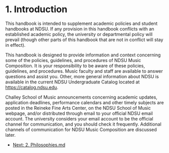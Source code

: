 # 1. Introduction

This handbook is intended to supplement academic policies and student handbooks at NDSU. If any provision in this handbook conflicts with an established academic policy, the university or departmental policy will prevail (though other parts of this handbook that are not in conflict will stay in effect).

This handbook is designed to provide information and context concerning some of the policies, guidelines, and procedures of NDSU Music Composition. It is your responsibility to be aware of these policies, guidelines, and procedures. Music faculty and staff are available to answer questions and assist you. Other, more general information about NDSU is available in the current NDSU Undergraduate Catalog located at https://catalog.ndsu.edu.

Challey School of Music announcements concerning academic updates, application deadlines, performance calendars and other timely subjects are posted in the Reineke Fine Arts Center, on the NDSU School of Music webpage, and/or distributed through email to your official NDSU email account. The university considers your email account to be the official channel for communication, and you should check it frequently. Additional channels of communication for NDSU Music Composition are discussed later.

- [Next: 2. Philosophies.md](https://github.com/NDSU-Composition/handbook/blob/main/2.Philosophies.md)

